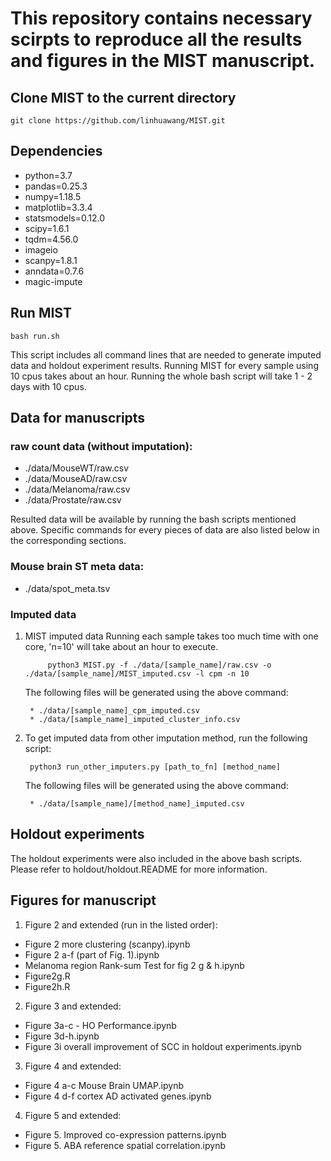 # This repository contains necessary scirpts to reproduce all the results and figures in the MIST manuscript.

## Clone MIST to the current directory

	git clone https://github.com/linhuawang/MIST.git

## Dependencies
  * python=3.7
  * pandas=0.25.3
  * numpy=1.18.5
  * matplotlib=3.3.4
  * statsmodels=0.12.0
  * scipy=1.6.1
  * tqdm=4.56.0
  * imageio
  * scanpy=1.8.1
  *	anndata=0.7.6
  * magic-impute

## Run MIST

	bash run.sh

This script includes all command lines that are needed to generate imputed data and holdout experiment results. Running MIST for every sample using 10 cpus takes about an hour. Running the whole bash script will take 1 - 2 days with 10 cpus.

## Data for manuscripts
	
### raw count data (without imputation): 
* ./data/MouseWT/raw.csv
* ./data/MouseAD/raw.csv
* ./data/Melanoma/raw.csv
* ./data/Prostate/raw.csv

Resulted data will be available by running the bash scripts mentioned above. Specific commands for every pieces of data are also listed below in the corresponding sections.

### Mouse brain ST meta data: 
* ./data/spot_meta.tsv

### Imputed data

1. MIST imputed data
	Running each sample takes too much time with one core, 'n=10' will take about an hour to execute. 

			python3 MIST.py -f ./data/[sample_name]/raw.csv -o ./data/[sample_name]/MIST_imputed.csv -l cpm -n 10
	The following files will be generated using the above command:

		* ./data/[sample_name]_cpm_imputed.csv
		* ./data/[sample_name]_imputed_cluster_info.csv


2. To get imputed data from other imputation method, run the following script:

		python3 run_other_imputers.py [path_to_fn] [method_name]
	The following files will be generated using the above command:
	
		* ./data/[sample_name]/[method_name]_imputed.csv


## Holdout experiments

The holdout experiments were also included in the above bash scripts. Please refer to holdout/holdout.README for more information.

## Figures for manuscript

1. Figure 2 and extended (run in the listed order):
* Figure 2 more clustering (scanpy).ipynb
* Figure 2 a-f (part of Fig. 1).ipynb
* Melanoma region Rank-sum Test for fig 2 g & h.ipynb
* Figure2g.R
* Figure2h.R

2. Figure 3 and extended:
* Figure 3a-c - HO Performance.ipynb
* Figure 3d-h.ipynb
* Figure 3i overall improvement of SCC in holdout experiments.ipynb

3. Figure 4 and extended:
* Figure 4 a-c Mouse Brain UMAP.ipynb
* Figure 4 d-f cortex AD activated genes.ipynb

4. Figure 5 and extended:
* Figure 5. Improved co-expression patterns.ipynb
* Figure 5. ABA reference spatial correlation.ipynb
